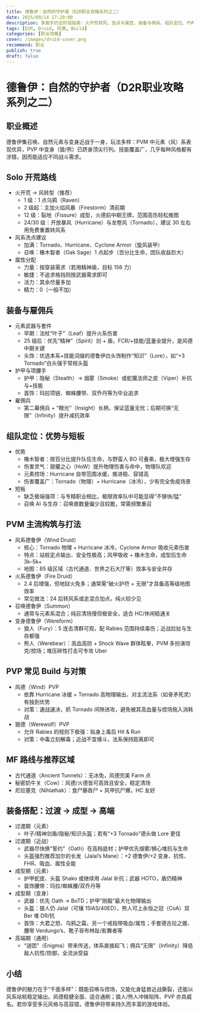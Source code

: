 ```yaml
---
title: 德鲁伊：自然的守护者（D2R职业攻略系列之二）
date: 2025/09/14 17:20:00
description: 多面手的全阶段指南：火开荒转风、加点与属性、装备与佣兵、组队定位、PVM/PVP打法、MF路线与成型搭配。
tags: [D2R, Druid, 风德, Build]
categories: [职业攻略]
cover: /images/druid-cover.png
recommend: 职业
publish: true
draft: false
---
```


# 德鲁伊：自然的守护者（D2R职业攻略系列之二）

## 职业概述

德鲁伊集召唤、自然元素与变身近战于一身，玩法多样：PVM 中元素（风）系表现优异，PVP 中变身（狼/熊）已跻身顶尖行列。技能覆盖广，几乎每种风格都有涉猎，因而能适应不同战斗需求。

## Solo 开荒路线

- 火开荒 → 风转型（推荐）
  - 1 级：1 点乌鸦（Raven）
  - 2 级起：主加火焰风暴（Firestorm）清前期
  - 12 级：裂地（Fissure）成型，火德前中期王牌，范围高伤轻松推图
  - 24/30 级：开放暴风（Hurricane）与龙卷风（Tornado），建议 30 左右用免费重置转风系
- 风系洗点建议
  - 加满：Tornado、Hurricane、Cyclone Armor（旋风装甲）
  - 召唤：橡木智者（Oak Sage）1 点起步（百分比生命，团队收益巨大）
- 属性分配
  - 力量：按穿装需求（若用精神盾，目标 156 力）
  - 敏捷：不追求格挡则按武器需求即可
  - 活力：其余尽量多加
  - 精力：0（一般不加）

## 装备与雇佣兵

- 元素武器与套件
  - 早期：法杖“叶子”（Leaf）提升火系伤害
  - 25 级后：优先“精神”（Spirit）剑 + 盾，FCR/+技能/蓝量全提升，是风德中期关键
  - 头饰：优选本系+技能词缀的德鲁伊白头饰制作“知识”（Lore），如“+3 Tornado”白头强于常规头盔
- 护甲与项腰手
  - 护甲：隐秘（Stealth）→ 烟雾（Smoke）或蛇魔法师之皮（Viper）补抗与+技能
  - 首饰：玛拉项链、蜘蛛腰带、双乔丹等为毕业追求
- 雇佣兵
  - 第二幕佣兵 + “眼光”（Insight）长柄，保证蓝量无忧；后期可换“无限”（Infinity）提升减抗效率

## 组队定位：优势与短板

- 优势
  - 橡木智者：按百分比提升队伍生命，与野蛮人 BO 可叠乘，极大增强生存
  - 伤害灵气：狼獾之心（HoW）提升物理伤害与命中，物理队欢迎
  - 元素控场：Hurricane 自带范围冰缓，推进稳、容错高
  - 伤害覆盖广：Tornado（物理）+ Hurricane（冰冷），少有完全免疫场景
- 短板
  - 缺乏极端强项：与专精职业相比，极限效率队中可能显得“不够快/猛”
  - 召唤 AI 与生存：召唤兽数量偏少且较脆，常需频繁重召

## PVM 主流构筑与打法

- 风系德鲁伊（Wind Druid）
  - 核心：Tornado 物理 + Hurricane 冰冷，Cyclone Armor 吸收元素伤害
  - 特点：站桩定点输出、安全性极高；风甲吸收 + 橡木生命，成型后生命 3k–5k+ 
  - 地图：85 级区域（古代通道、世界之石大厅等）效率与安全并存
- 火系德鲁伊（Fire Druid）
  - 2.4 后增强，但地狱火免多；通常需“破火护符 + 无限”才具备高等级地图效率
  - 常见做法：24 后转风系或走混合加点，纯火较少见
- 召唤德鲁伊（Summon）
  - 通常与元素系混合；纯召清场慢但极安全，适合 HC/休闲稳通关
- 变身德鲁伊（Wereform）
  - 狼人（Fury）：5 连击清群可观，配 Rabies 范围持续毒伤；近战拉扯与生存都强
  - 熊人（Werebear）：高血高防 + Shock Wave 群体眩晕，PVM 多扮演坦克/控场；堆压碎性打击可专攻 Uber

## PVP 常见 Build 与对策

- 风德（Wind）PVP
  - 依靠 Hurricane 冰缓 + Tornado 高物理输出，对主流法系（如骨矛死灵）有独到优势
  - 对策：速战速决，抓 Tornado 间隙进攻，避免被其高血量与控场拖入消耗战
- 狼德（Werewolf）PVP
  - 允许 Rabies 的规则下极强：贴身上毒后 Hit & Run
  - 对策：中毒立刻解毒；近战不宜缠斗，法系保持距离即可

## MF 路线与推荐区域

- 古代通道（Ancient Tunnels）：无冰免，风德完美 Farm 点
- 秘密奶牛关（Cow）：风德/火德皆可高效且安全，稳定清场
- 尼拉塞克（Nihlathak）：食尸藤吞尸 + 风甲抗尸爆，HC 友好

## 装备搭配：过渡 → 成型 → 高端

- 过渡期（元素）
  - 叶子/精神剑盾/隐秘/知识头盔；若有“+3 Tornado”德头做 Lore 更佳
- 过渡期（近战）
  - 武器尽快换“誓约”（Oath）在高档底材；护甲优先烟雾/狮心堆抗与生命
  - 头盔强烈推荐加尔的长发（Jalal’s Mane）：+2 德鲁伊/+2 变身、抗性、FHR、吸血、属性全能
- 成型期（元素）
  - 护甲蛇皮、头盔 Shako 或继续用 Jalal 补抗；武器 HOTO，盾仍精神
  - 首饰腰带：玛拉/蜘蛛腰/双乔丹等 
- 成型期（变身）
  - 武器：优先 Oath → BoTD；护甲“刚毅”最大化物理输出
  - 头盔：狼人仍 Jalal（可镶 15IAS/40ED），熊人可上永恒之冠（CoA）双 Ber 堆 DR/抗
  - 首饰：大君之怒、乌鸦之霜，另一个戒指带吸血/属性；手套德古拉之握、腰带 Verdungo’s、靴子哥布林趾/影舞者等
- 高端期（通用）
  - “谜团”（Enigma）带来传送，体系直接起飞；佣兵“无限”（Infinity）降低敌人抗性/防御，全流派受益

## 小结

德鲁伊的魅力在于“千面多样”：既能召唤与控场，又能化身猛兽近战撕裂，还能以风系站桩稳定输出。风德稳健全面、适合通刷；狼人/熊人冲锋陷阵、PVP 亦具威名。若你享受多元风格与高容错，德鲁伊将带来持久而丰富的游戏体验。

